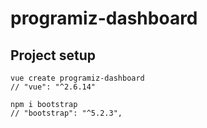 # programiz-dashboard

## Project setup
```
vue create programiz-dashboard
// "vue": "^2.6.14"

npm i bootstrap
// "bootstrap": "^5.2.3",
```

